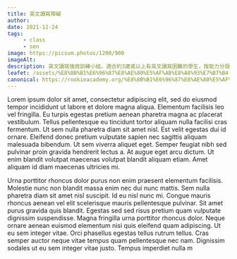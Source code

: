 ```yaml
---
title: 英文讀寫障礙
author:
date: 2021-12-24
tags: 
     - class
     - sen
image: https://picsum.photos/1200/900
imageAlt:
description: 英文讀寫強效訓練小組，適合約3歲或以上有英文讀寫困難的學生，按能力分設3個學習階段，針對式教學，照顧不同學習需要。
leafet: /assets/%E8%8B%B1%E6%96%87%E8%AE%80%E5%AF%AB%E8%A8%93%E7%B7%B4.pdf
canonical: https://rookieacademy.org/%E8%8B%B1%E6%96%87%E8%AE%80%E5%AF%AB%E8%A8%93%E7%B7%B4/
---
```





Lorem ipsum dolor sit amet, consectetur adipiscing elit, sed do eiusmod tempor incididunt ut labore et dolore magna aliqua. Elementum facilisis leo vel fringilla. Eu turpis egestas pretium aenean pharetra magna ac placerat vestibulum. Tellus pellentesque eu tincidunt tortor aliquam nulla facilisi cras fermentum. Ut sem nulla pharetra diam sit amet nisl. Est velit egestas dui id ornare. Eleifend donec pretium vulputate sapien nec sagittis aliquam malesuada bibendum. Ut sem viverra aliquet eget. Semper feugiat nibh sed pulvinar proin gravida hendrerit lectus a. At augue eget arcu dictum. Ut enim blandit volutpat maecenas volutpat blandit aliquam etiam. Amet aliquam id diam maecenas ultricies mi.

Urna porttitor rhoncus dolor purus non enim praesent elementum facilisis. Molestie nunc non blandit massa enim nec dui nunc mattis. Sem nulla pharetra diam sit amet nisl suscipit. Id eu nisl nunc mi. Congue mauris rhoncus aenean vel elit scelerisque mauris pellentesque pulvinar. Sit amet purus gravida quis blandit. Egestas sed sed risus pretium quam vulputate dignissim suspendisse. Magna fringilla urna porttitor rhoncus dolor. Neque ornare aenean euismod elementum nisi quis eleifend quam adipiscing. Ut eu sem integer vitae. Orci phasellus egestas tellus rutrum tellus. Cras semper auctor neque vitae tempus quam pellentesque nec nam. Dignissim sodales ut eu sem integer vitae justo. Tempus imperdiet nulla m